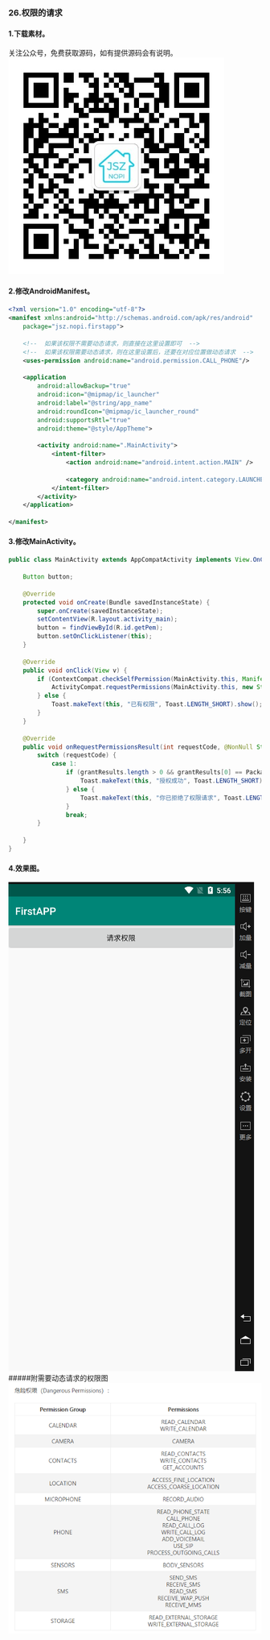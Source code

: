 ### 26.权限的请求
#### 1.下载素材。
关注公众号，免费获取源码，如有提供源码会有说明。
![title](https://raw.githubusercontent.com/JSZNopi/JSZImage/master/gitnote/2019/10/30/WXCODE-1572446034519.jpeg)

#### 2.修改AndroidManifest。
```xml
<?xml version="1.0" encoding="utf-8"?>
<manifest xmlns:android="http://schemas.android.com/apk/res/android"
    package="jsz.nopi.firstapp">

    <!--  如果该权限不需要动态请求，则直接在这里设置即可  -->
    <!--  如果该权限需要动态请求，则在这里设置后，还要在对应位置做动态请求  -->
    <uses-permission android:name="android.permission.CALL_PHONE"/>

    <application
        android:allowBackup="true"
        android:icon="@mipmap/ic_launcher"
        android:label="@string/app_name"
        android:roundIcon="@mipmap/ic_launcher_round"
        android:supportsRtl="true"
        android:theme="@style/AppTheme">

        <activity android:name=".MainActivity">
            <intent-filter>
                <action android:name="android.intent.action.MAIN" />

                <category android:name="android.intent.category.LAUNCHER" />
            </intent-filter>
        </activity>
    </application>

</manifest>
```

#### 3.修改MainActivity。
```java
public class MainActivity extends AppCompatActivity implements View.OnClickListener{

    Button button;

    @Override
    protected void onCreate(Bundle savedInstanceState) {
        super.onCreate(savedInstanceState);
        setContentView(R.layout.activity_main);
        button = findViewById(R.id.getPem);
        button.setOnClickListener(this);
    }

    @Override
    public void onClick(View v) {
        if (ContextCompat.checkSelfPermission(MainActivity.this, Manifest.permission.CALL_PHONE) != PackageManager.PERMISSION_GRANTED) {
            ActivityCompat.requestPermissions(MainActivity.this, new String[]{Manifest.permission.CALL_PHONE}, 1);
        } else {
            Toast.makeText(this, "已有权限", Toast.LENGTH_SHORT).show();
        }
    }

    @Override
    public void onRequestPermissionsResult(int requestCode, @NonNull String[] permissions, @NonNull int[] grantResults) {
        switch (requestCode) {
            case 1:
                if (grantResults.length > 0 && grantResults[0] == PackageManager.PERMISSION_GRANTED) {
                    Toast.makeText(this, "授权成功", Toast.LENGTH_SHORT).show();
                } else {
                    Toast.makeText(this, "你已拒绝了权限请求", Toast.LENGTH_SHORT).show();
                }
                break;
        }

    }
}
```

#### 4.效果图。
![title](https://raw.githubusercontent.com/JSZNopi/JSZImage/master/gitnote/2019/12/14/1-1576317597126.gif)
#####附需要动态请求的权限图
![title](https://raw.githubusercontent.com/JSZNopi/JSZImage/master/gitnote/2019/12/14/%E5%8D%B1%E9%99%A9%E6%9D%83%E9%99%90-1576317978763.png)